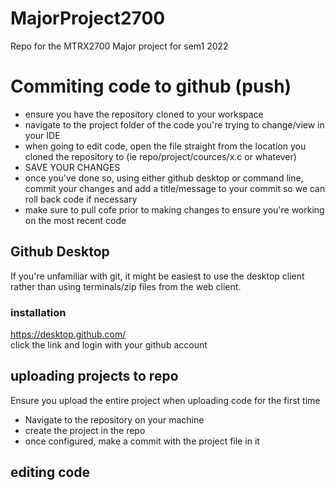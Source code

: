 # MajorProject2700
Repo for the MTRX2700 Major project for sem1 2022


# Commiting code to github (push)
- ensure you have the repository cloned to your workspace
- navigate to the project folder of the code you're trying to change/view in your IDE
- when going to edit code, open the file straight from the location you cloned the repository to (ie repo/project/cources/x.c or whatever)
- SAVE YOUR CHANGES
- once you've done so, using either github desktop or command line, commit your changes and add a title/message to your commit so we can roll back code if necessary
- make sure to pull cofe prior to making changes to ensure you're working on the most recent code

## Github Desktop
If you're unfamiliar with git, it might be easiest to use the desktop client rather than using terminals/zip files from the web client.  

### installation
https://desktop.github.com/  
click the link and login with your github account

## uploading projects to repo
Ensure you upload the entire project when uploading code for the first time
- Navigate to the repository on your machine
- create the project in the repo
- once configured, make a commit with the project file in it

## editing code
